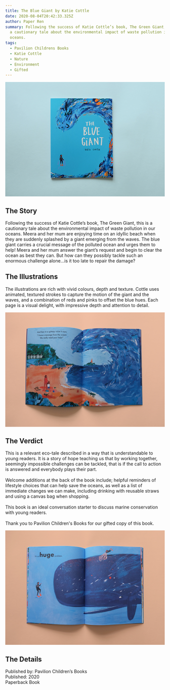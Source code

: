```yaml
---
title: The Blue Giant by Katie Cottle
date: 2020-08-04T20:42:33.325Z
author: Paper Ren
summary: Following the success of Katie Cottle’s book, The Green Giant, this is
  a cautionary tale about the environmental impact of waste pollution in our
  oceans.
tags:
  - Pavilion Childrens Books
  - Katie Cottle
  - Nature
  - Environment
  - Gifted
---
```

![The Blue Giant front cover](/static/img/dscf8464.jpg "The Blue Giant")

## The Story

Following the success of Katie Cottle’s book, The Green Giant, this is a cautionary tale about the environmental impact of waste pollution in our oceans. Meera and her mum are enjoying time on an idyllic beach when they are suddenly splashed by a giant emerging from the waves. The blue giant carries a crucial message of the polluted ocean and urges them to help! Meera and her mum answer the giant’s request and begin to clear the ocean as best they can. But how can they possibly tackle such an enormous challenge alone…is it too late to repair the damage?

## The Illustrations

The illustrations are rich with vivid colours, depth and texture. Cottle uses animated, textured strokes to capture the motion of the giant and the waves, and a combination of reds and pinks to offset the blue hues. Each page is a visual delight, with impressive depth and attention to detail.

![](/static/img/dscf8467.jpg)

## The Verdict

This is a relevant eco-tale described in a way that is understandable to young readers. It is a story of hope teaching us that by working together, seemingly impossible challenges can be tackled, that is if the call to action is answered and everybody plays their part.\
\
Welcome additions at the back of the book include; helpful reminders of lifestyle choices that can help save the oceans, as well as a list of immediate changes we can make, including drinking with reusable straws and using a canvas bag when shopping.\
\
This book is an ideal conversation starter to discuss marine conservation with young readers.\
\
Thank you to Pavilion Children's Books for our gifted copy of this book.

![](/static/img/dscf8466.jpg)

## The Details

Published by: Pavilion Children’s Books\
Published: 2020\
Paperback Book